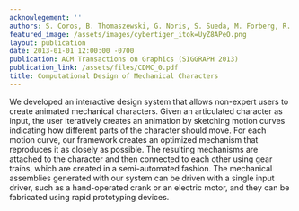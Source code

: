```yaml
---
acknowlegement: ''
authors: S. Coros, B. Thomaszewski, G. Noris, S. Sueda, M. Forberg, R. W. Sumner, W. Matusik, B. Bickel
featured_image: /assets/images/cybertiger_itok=UyZ8APeO.png
layout: publication
date: 2013-01-01 12:00:00 -0700
publication: ACM Transactions on Graphics (SIGGRAPH 2013)
publication_link: /assets/files/CDMC_0.pdf
title: Computational Design of Mechanical Characters
---
```


We developed an interactive design system that allows non-expert users to create animated mechanical characters. Given an articulated character as input, the user iteratively creates an animation by sketching motion curves indicating how different parts of the character should move. For each motion curve, our framework creates an optimized mechanism that reproduces it as closely as possible. The resulting mechanisms are attached to the character and then connected to each other using gear trains, which are created in a semi-automated fashion. The mechanical assemblies generated with our system can be driven with a single input driver, such as a hand-operated crank or an electric motor, and they can be fabricated using rapid prototyping devices.
